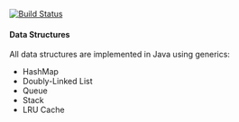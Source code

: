 [![Build Status](https://travis-ci.org/dreyes13/datastructs.png?branch=master)](https://travis-ci.org/dreyes13/datastructs)

#### Data Structures

All data structures are implemented in Java using generics:

 * HashMap
 * Doubly-Linked List
 * Queue
 * Stack
 * LRU Cache